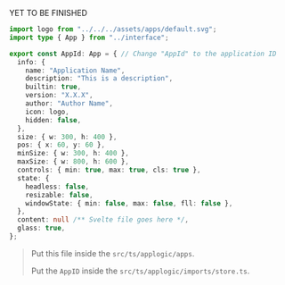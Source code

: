 YET TO BE FINISHED

```ts
import logo from "../../../assets/apps/default.svg";
import type { App } from "../interface";

export const AppId: App = { // Change "AppId" to the application ID
  info: {
    name: "Application Name",
    description: "This is a description",
    builtin: true,
    version: "X.X.X",
    author: "Author Name",
    icon: logo,
    hidden: false,
  },
  size: { w: 300, h: 400 },
  pos: { x: 60, y: 60 },
  minSize: { w: 300, h: 400 },
  maxSize: { w: 800, h: 600 },
  controls: { min: true, max: true, cls: true },
  state: {
    headless: false,
    resizable: false,
    windowState: { min: false, max: false, fll: false },
  },
  content: null /** Svelte file goes here */,
  glass: true,
};
```

> Put this file inside the `src/ts/applogic/apps`.
>
> Put the `AppID` inside the `src/ts/applogic/imports/store.ts`.